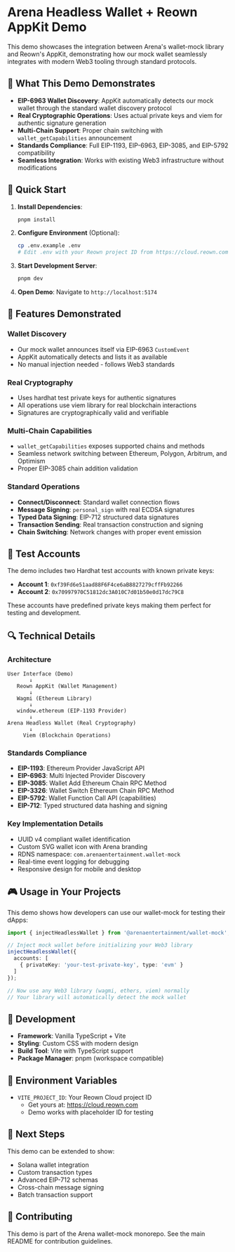 # Arena Headless Wallet + Reown AppKit Demo

This demo showcases the integration between Arena's wallet-mock library and Reown's AppKit, demonstrating how our mock wallet seamlessly integrates with modern Web3 tooling through standard protocols.

## 🎯 What This Demo Demonstrates

- **EIP-6963 Wallet Discovery**: AppKit automatically detects our mock wallet through the standard wallet discovery protocol
- **Real Cryptographic Operations**: Uses actual private keys and viem for authentic signature generation
- **Multi-Chain Support**: Proper chain switching with `wallet_getCapabilities` announcement
- **Standards Compliance**: Full EIP-1193, EIP-6963, EIP-3085, and EIP-5792 compatibility
- **Seamless Integration**: Works with existing Web3 infrastructure without modifications

## 🚀 Quick Start

1. **Install Dependencies**:
   ```bash
   pnpm install
   ```

2. **Configure Environment** (Optional):
   ```bash
   cp .env.example .env
   # Edit .env with your Reown project ID from https://cloud.reown.com
   ```

3. **Start Development Server**:
   ```bash
   pnpm dev
   ```

4. **Open Demo**: Navigate to `http://localhost:5174`

## 🔧 Features Demonstrated

### Wallet Discovery
- Our mock wallet announces itself via EIP-6963 `CustomEvent`
- AppKit automatically detects and lists it as available
- No manual injection needed - follows Web3 standards

### Real Cryptography
- Uses hardhat test private keys for authentic signatures
- All operations use viem library for real blockchain interactions
- Signatures are cryptographically valid and verifiable

### Multi-Chain Capabilities
- `wallet_getCapabilities` exposes supported chains and methods
- Seamless network switching between Ethereum, Polygon, Arbitrum, and Optimism
- Proper EIP-3085 chain addition validation

### Standard Operations
- **Connect/Disconnect**: Standard wallet connection flows
- **Message Signing**: `personal_sign` with real ECDSA signatures
- **Typed Data Signing**: EIP-712 structured data signatures
- **Transaction Sending**: Real transaction construction and signing
- **Chain Switching**: Network changes with proper event emission

## 🧪 Test Accounts

The demo includes two Hardhat test accounts with known private keys:

- **Account 1**: `0xf39Fd6e51aad88F6F4ce6aB8827279cffFb92266`
- **Account 2**: `0x70997970C51812dc3A010C7d01b50e0d17dc79C8`

These accounts have predefined private keys making them perfect for testing and development.

## 🔍 Technical Details

### Architecture
```
User Interface (Demo)
       ↓
   Reown AppKit (Wallet Management)
       ↓
   Wagmi (Ethereum Library)
       ↓
   window.ethereum (EIP-1193 Provider)
       ↓
Arena Headless Wallet (Real Cryptography)
       ↓
     Viem (Blockchain Operations)
```

### Standards Compliance
- **EIP-1193**: Ethereum Provider JavaScript API
- **EIP-6963**: Multi Injected Provider Discovery
- **EIP-3085**: Wallet Add Ethereum Chain RPC Method
- **EIP-3326**: Wallet Switch Ethereum Chain RPC Method
- **EIP-5792**: Wallet Function Call API (capabilities)
- **EIP-712**: Typed structured data hashing and signing

### Key Implementation Details
- UUID v4 compliant wallet identification
- Custom SVG wallet icon with Arena branding
- RDNS namespace: `com.arenaentertainment.wallet-mock`
- Real-time event logging for debugging
- Responsive design for mobile and desktop

## 🎮 Usage in Your Projects

This demo shows how developers can use our wallet-mock for testing their dApps:

```typescript
import { injectHeadlessWallet } from '@arenaentertainment/wallet-mock';

// Inject mock wallet before initializing your Web3 library
injectHeadlessWallet({
  accounts: [
    { privateKey: 'your-test-private-key', type: 'evm' }
  ]
});

// Now use any Web3 library (wagmi, ethers, viem) normally
// Your library will automatically detect the mock wallet
```

## 🔧 Development

- **Framework**: Vanilla TypeScript + Vite
- **Styling**: Custom CSS with modern design
- **Build Tool**: Vite with TypeScript support
- **Package Manager**: pnpm (workspace compatible)

## 📝 Environment Variables

- `VITE_PROJECT_ID`: Your Reown Cloud project ID
  - Get yours at: https://cloud.reown.com
  - Demo works with placeholder ID for testing

## 🎯 Next Steps

This demo can be extended to show:
- Solana wallet integration
- Custom transaction types
- Advanced EIP-712 schemas
- Cross-chain message signing
- Batch transaction support

## 🤝 Contributing

This demo is part of the Arena wallet-mock monorepo. See the main README for contribution guidelines.